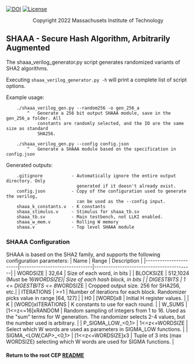 [//]: # (Copyright 2022 Massachusets Institute of Technology)
[//]: # (SPDX short identifier: BSD-3-Clause)

[![DOI](https://zenodo.org/badge/108179132.svg)](https://zenodo.org/badge/latestdoi/108179132)
[![License](https://img.shields.io/badge/License-BSD%202--Clause-orange.svg)](https://opensource.org/licenses/BSD-2-Clause)

<p align="center">
   Copyright 2022 Massachusets Institute of Technology
</p>

## SHAAA - Secure Hash Algorithm, Arbitrarily Augmented

The shaaa_verilog_generator.py script generates randomized variants of SHA2 algorithms.

Executing `shaaa_verilog_generator.py -h` will print a complete list of script options.

Example usage:
```
    ./shaaa_verilog_gen.py --random256 -o gen_256_a
        ^   Generate a 256 bit output SHAAA module, save in the gen_256_a folder. All 
            constants are randomly selected, and the IO are the same size as standard 
            SHA256.
    
    ./shaaa_verilog_gen.py --config config.json 
        ^   Generate a SHAAA module based on the specification in config.json

```

Generated outputs:
```
    .gitignore           - Automatically ignore the entire output directory. Only
                           generated if it doesn't already exist.
    config.json          - Copy of the configuration used to generate the verilog, 
                           can be used as the --config input.
    shaaa_k_constants.v  - K constants
    shaaa_stimulus.v     - Stimulus for shaaa_tb.sv
    shaaa_tb.sv          - Main testbench, not LLKI enabled.
    shaaa_w_mem.v        - Rolling W memory
    shaaa.v              - Top level SHAAA module
```


### SHAAA Configuration
SHAAA is based on the SHA2 family, and supports the following configuration parameters:
| Name                  | Range                         | Description                              |
|-----------------------|-------------------------------|------------------------------------------|
| WORDSIZE              | 32,64                         | Size of each word, in bits               |
| BLOCKSIZE             | 512,1024 (Must be 16*WORDSIZE)| Size of each hash block, in bits         |
| DIGESTBITS            | 1 <= DIGESTBITS <= 8*WORDSIZE | Cropped output size. 256 for SHA256, etc.|
| ITERATIONS            | >=1                           | Number of iterations for each block. Randomizer picks value in range [64, 127] |
| H0                    | [WORD]x8                      | Initial H register values.               |
| K                     | [WORD]xITERATIONS             | K constants to use for each round.       |
| W_SUMS                | [1<=z<=16]xRANDOM             | Random sampling of integers from 1 to 16. Used as the "sum" terms for W generation. The randomizer selects 2-4 values, but the number used is arbitrary. |
| P_SIGMA_LOW_<0,1>     | 1<=z<=WORDSIZE                | Select which W words are used as parameters in SIGMA_LOW functions. |
| SIGMA_<LOW,CAP>_<0,1> | [1<=z<=WORDSIZE]x3            | Tuple of 3 ints (max WORDSIZE) selecting which W words are used for SIGMA functions. |


#### Return to the root CEP [README](../../README.md)
